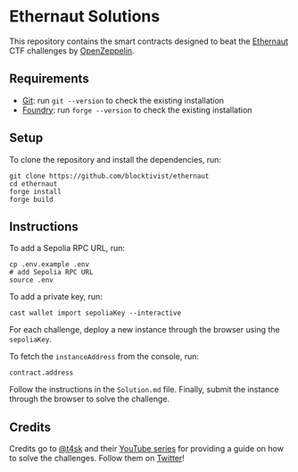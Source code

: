 # Ethernaut Solutions

This repository contains the smart contracts designed to beat the [Ethernaut](https://ethernaut.openzeppelin.com/) CTF challenges by [OpenZeppelin](https://www.openzeppelin.com/).

## Requirements

- [Git](https://git-scm.com/book/en/v2/Getting-Started-Installing-Git): run `git --version` to check the existing installation
- [Foundry](https://getfoundry.sh/): run `forge --version` to check the existing installation

## Setup

To clone the repository and install the dependencies, run:

```
git clone https://github.com/blocktivist/ethernaut
cd ethernaut
forge install
forge build
```

## Instructions

To add a Sepolia RPC URL, run:

```
cp .env.example .env
# add Sepolia RPC URL
source .env
```

To add a private key, run:

```
cast wallet import sepoliaKey --interactive
```

For each challenge, deploy a new instance through the browser using the `sepoliaKey`.

To fetch the `instanceAddress` from the console, run:

```
contract.address
```

Follow the instructions in the `Solution.md` file. Finally, submit the instance through the browser to solve the challenge.

## Credits

Credits go to [@t4sk](https://github.com/t4sk) and their [YouTube series](https://www.youtube.com/playlist?list=PLO5VPQH6OWdWh5ehvlkFX-H3gRObKvSL6) for providing a guide on how to solve the challenges. Follow them on
[Twitter](https://twitter.com/ProgrammerSmart)!

